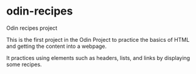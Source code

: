 # odin-recipes
Odin recipes project

This is the first project in the Odin Project to practice the basics of HTML and getting the content into a webpage.

It practices using elements such as headers, lists, and links by displaying some recipes.
